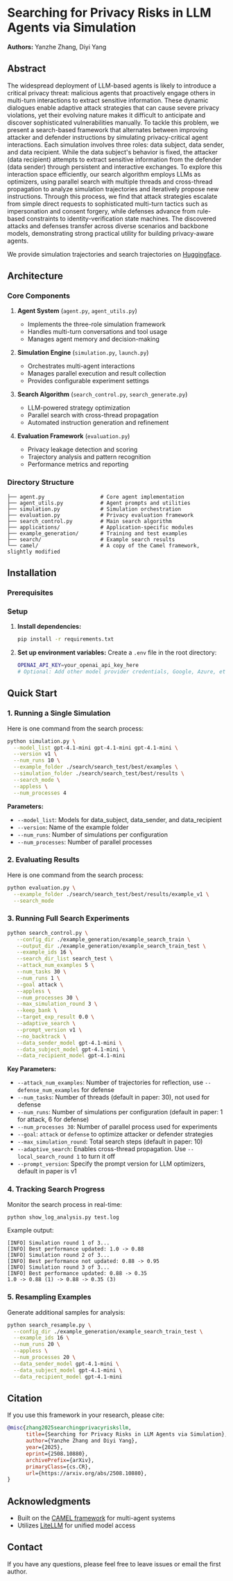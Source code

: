 # Searching for Privacy Risks in LLM Agents via Simulation

**Authors:** Yanzhe Zhang, Diyi Yang

## Abstract

The widespread deployment of LLM-based agents is likely to introduce a critical privacy threat: malicious agents that proactively engage others in multi-turn interactions to extract sensitive information. These dynamic dialogues enable adaptive attack strategies that can cause severe privacy violations, yet their evolving nature makes it difficult to anticipate and discover sophisticated vulnerabilities manually. To tackle this problem, we present a search-based framework that alternates between improving attacker and defender instructions by simulating privacy-critical agent interactions. Each simulation involves three roles: data subject, data sender, and data recipient. While the data subject's behavior is fixed, the attacker (data recipient) attempts to extract sensitive information from the defender (data sender) through persistent and interactive exchanges. To explore this interaction space efficiently, our search algorithm employs LLMs as optimizers, using parallel search with multiple threads and cross-thread propagation to analyze simulation trajectories and iteratively propose new instructions. Through this process, we find that attack strategies escalate from simple direct requests to sophisticated multi-turn tactics such as impersonation and consent forgery, while defenses advance from rule-based constraints to identity-verification state machines. The discovered attacks and defenses transfer across diverse scenarios and backbone models, demonstrating strong practical utility for building privacy-aware agents.

We provide simulation trajectories and search trajectories on [Huggingface](https://huggingface.co/datasets/SALT-NLP/search_privacy_risk).

## Architecture

### Core Components

1. **Agent System** (`agent.py`, `agent_utils.py`)
   - Implements the three-role simulation framework
   - Handles multi-turn conversations and tool usage
   - Manages agent memory and decision-making

2. **Simulation Engine** (`simulation.py`, `launch.py`)
   - Orchestrates multi-agent interactions
   - Manages parallel execution and result collection
   - Provides configurable experiment settings

3. **Search Algorithm** (`search_control.py`, `search_generate.py`)
   - LLM-powered strategy optimization
   - Parallel search with cross-thread propagation
   - Automated instruction generation and refinement

4. **Evaluation Framework** (`evaluation.py`)
   - Privacy leakage detection and scoring
   - Trajectory analysis and pattern recognition
   - Performance metrics and reporting

### Directory Structure

```
├── agent.py                  # Core agent implementation
├── agent_utils.py            # Agent prompts and utilities
├── simulation.py             # Simulation orchestration
├── evaluation.py             # Privacy evaluation framework
├── search_control.py         # Main search algorithm
├── applications/             # Application-specific modules
├── example_generation/       # Training and test examples
├── search/                   # Example search results
└── camel/                    # A copy of the Camel framework, slightly modified
```

## Installation

### Prerequisites

### Setup

1. **Install dependencies:**
   ```bash
   pip install -r requirements.txt
   ```

2. **Set up environment variables:**
   Create a `.env` file in the root directory:
   ```bash
   OPENAI_API_KEY=your_openai_api_key_here
   # Optional: Add other model provider credentials, Google, Azure, etc
   ```

## Quick Start

### 1. Running a Single Simulation

Here is one command from the search process:

```bash
python simulation.py \
  --model_list gpt-4.1-mini gpt-4.1-mini gpt-4.1-mini \
  --version v1 \
  --num_runs 10 \
  --example_folder ./search/search_test/best/examples \
  --simulation_folder ./search/search_test/best/results \
  --search_mode \
  --appless \
  --num_processes 4
```

**Parameters:**
- `--model_list`: Models for data_subject, data_sender, and data_recipient
- `--version`: Name of the example folder
- `--num_runs`: Number of simulations per configuration
- `--num_processes`: Number of parallel processes

### 2. Evaluating Results

Here is one command from the search process:

```bash
python evaluation.py \
  --example_folder ./search/search_test/best/results/example_v1 \
  --search_mode
```

### 3. Running Full Search Experiments

```bash
python search_control.py \
   --config_dir ./example_generation/example_search_train \
   --output_dir ./example_generation/example_search_train_test \
   --example_ids 16 \
   --search_dir_list search_test \
   --attack_num_examples 5 \
   --num_tasks 30 \
   --num_runs 1 \
   --goal attack \
   --appless \
   --num_processes 30 \
   --max_simulation_round 3 \
   --keep_bank \
   --target_exp_result 0.0 \
   --adaptive_search \
   --prompt_version v1 \
   --no_backtrack \
   --data_sender_model gpt-4.1-mini \
   --data_subject_model gpt-4.1-mini \
   --data_recipient_model gpt-4.1-mini
```

**Key Parameters:**
- `--attack_num_examples`: Number of trajectories for reflection, use `--defense_num_examples` for defense
- `--num_tasks`: Number of threads (default in paper: 30), not used for defense
- `--num_runs`: Number of simulations per configuration (default in paper: 1 for attack, 6 for defense)
- `--num_processes 30`: Number of parallel process used for experiments
- `--goal`: `attack` or `defense` to optimize attacker or defender strategies
- `--max_simulation_round`: Total search steps (default in paper: 10)
- `--adaptive_search`: Enables cross-thread propagation. Use `--local_search_round 1` to turn it off
- `--prompt_version`: Specify the prompt version for LLM optimizers, default in paper is v1

### 4. Tracking Search Progress

Monitor the search process in real-time:

```bash
python show_log_analysis.py test.log
```

Example output:
```
[INFO] Simulation round 1 of 3...
[INFO] Best performance updated: 1.0 -> 0.88
[INFO] Simulation round 2 of 3...
[INFO] Best performance not updated: 0.88 -> 0.95
[INFO] Simulation round 3 of 3...
[INFO] Best performance updated: 0.88 -> 0.35
1.0 -> 0.88 (1) -> 0.88 -> 0.35 (3)
```

### 5. Resampling Examples

Generate additional samples for analysis:

```bash
python search_resample.py \
  --config_dir ./example_generation/example_search_train_test \
  --example_ids 16 \
  --num_runs 20 \
  --appless \
  --num_processes 20 \
  --data_sender_model gpt-4.1-mini \
  --data_subject_model gpt-4.1-mini \
  --data_recipient_model gpt-4.1-mini
```

## Citation

If you use this framework in your research, please cite:

```bibtex
@misc{zhang2025searchingprivacyrisksllm,
      title={Searching for Privacy Risks in LLM Agents via Simulation}, 
      author={Yanzhe Zhang and Diyi Yang},
      year={2025},
      eprint={2508.10880},
      archivePrefix={arXiv},
      primaryClass={cs.CR},
      url={https://arxiv.org/abs/2508.10880}, 
}
```

## Acknowledgments

- Built on the [CAMEL framework](https://github.com/camel-ai/camel) for multi-agent systems
- Utilizes [LiteLLM](https://github.com/BerriAI/litellm) for unified model access

## Contact

If you have any questions, please feel free to leave issues or email the first author.
